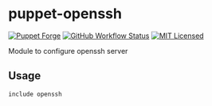 puppet-openssh
===========

[![Puppet Forge](https://img.shields.io/puppetforge/v/halyard/openssh.svg)](https://forge.puppetlabs.com/halyard/openssh)
[![GitHub Workflow Status](https://img.shields.io/github/workflow/status/halyard/puppet-openssh/Build)](https://github.com/halyard/puppet-openssh/actions)
[![MIT Licensed](http://img.shields.io/badge/license-MIT-green.svg?style=flat)](https://tldrlegal.com/license/mit-license)

Module to configure openssh server

## Usage

```puppet
include openssh
```

